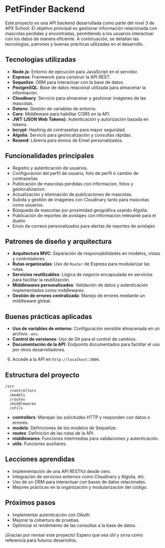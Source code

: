 # PetFinder Backend

Este proyecto es una API backend desarrollada como parte del nivel 3 de APX School. El objetivo principal es gestionar información relacionada con mascotas perdidas y encontradas, permitiendo a los usuarios interactuar con los datos de manera eficiente. A continuación, se detallan las tecnologías, patrones y buenas prácticas utilizadas en el desarrollo.

## Tecnologías utilizadas

- **Node.js**: Entorno de ejecución para JavaScript en el servidor.
- **Express**: Framework para construir la API REST.
- **Sequelize**: ORM para interactuar con la base de datos.
- **PostgreSQL**: Base de datos relacional utilizada para almacenar la información.
- **Cloudinary**: Servicio para almacenar y gestionar imágenes de las mascotas.
- **Dotenv**: Gestión de variables de entorno.
- **Cors**: Middleware para habilitar CORS en la API.
- **JWT (JSON Web Tokens)**: Autenticación y autorización basada en tokens.
- **bcrypt**: Hashing de contraseñas para mayor seguridad.
- **Algolia**: Servicio para geolocalización y consultas rápidas.
- **Resend**: Libreria para envios de Email personalizados.

## Funcionalidades principales

- Registro y autenticación de usuarios.
- Configuracion del perfil de usuario, foto de perfil o cambio de contraseñas
- Publicación de mascotas perdidas con informacion, fotos y geolocalizacion.
- Actualización y eliminación de publicaciones de mascotas.
- Subida y gestión de imágenes con Cloudinary tanto para mascotas como usuarios.
- Búsqueda de mascotas por proximidad geográfica usando Algolia.
- Publicacion de reportes de avistajes con informacion relevante para el dueño
- Envio de correos personalizados para alertas de reportes de avistajes

## Patrones de diseño y arquitectura

- **Arquitectura MVC**: Separación de responsabilidades en modelos, vistas y controladores.
- **Rutas organizadas**: Uso de `Router` de Express para modularizar las rutas.
- **Servicios reutilizables**: Lógica de negocio encapsulada en servicios para facilitar la reutilización.
- **Middlewares personalizados**: Validación de datos y autenticación implementados como middlewares.
- **Gestión de errores centralizada**: Manejo de errores mediante un middleware global.

## Buenas prácticas aplicadas

- **Uso de variables de entorno**: Configuración sensible almacenada en un archivo `.env`.
- **Control de versiones**: Uso de Git para el control de cambios.
- **Documentación de la API**: Endpoints documentados para facilitar el uso por otros desarrolladores.

6. Accede a la API en `http://localhost:3000`.

## Estructura del proyecto

```
/src
  /controllers
  /models
  /routes
  /middlewares
  /utils
```

- **controllers**: Manejan las solicitudes HTTP y responden con datos o errores.
- **models**: Definiciones de los modelos de Sequelize.
- **routes**: Definición de las rutas de la API.
- **middlewares**: Funciones intermedias para validaciones y autenticación.
- **utils**: Funciones auxiliares.

## Lecciones aprendidas

- Implementación de una API RESTful desde cero.
- Integración de servicios externos como Cloudinary y Algolia, etc.
- Uso de un ORM para interactuar con bases de datos relacionales.
- Mejores prácticas en la organización y modularización del código.

## Próximos pasos

- Implementar autenticación con OAuth.
- Mejorar la cobertura de pruebas.
- Optimizar el rendimiento de las consultas a la base de datos.

¡Gracias por revisar este proyecto! Espero que sea útil y sirva como referencia para futuros desarrollos.
